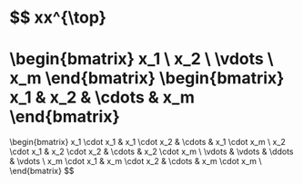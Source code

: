 $$
xx^{\top}
=
\begin{bmatrix}
    x_1    \\
    x_2    \\
    \vdots \\
    x_m
\end{bmatrix}
\begin{bmatrix}
    x_1  &  x_2  &  \cdots  &  x_m
\end{bmatrix}
=
\begin{bmatrix}
    x_1 \cdot x_1  &  x_1 \cdot x_2  &  \cdots  &  x_1 \cdot x_m \\
    x_2 \cdot x_1  &  x_2 \cdot x_2  &  \cdots  &  x_2 \cdot x_m \\
   \vdots          &  \vdots         &  \ddots  &  \vdots        \\
    x_m \cdot x_1  &  x_m \cdot x_2  &  \cdots  &  x_m \cdot x_m \\
\end{bmatrix}
$$
